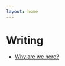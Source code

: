 ```yaml
---
layout: home
---
```

<h1>Writing</h1>
<ul>
  <li><a href="/why-are-we-here">Why are we here?</a></li>
</ul>
